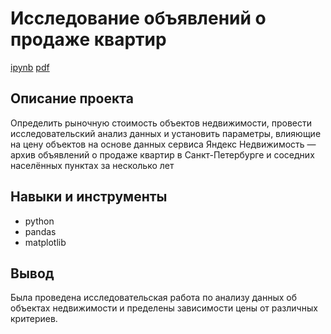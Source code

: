 # Исследование объявлений о продаже квартир #
[ipynb](https://github.com/zagirovaaa/Portfolio/blob/main/Исследовательский%20анализ%20данных/research%20analysis.ipynb)
[pdf](https://github.com/zagirovaaa/Portfolio/blob/main/Исследовательский%20анализ%20данных/research%20analysis.pdf)
## Описание проекта ##
Определить рыночную стоимость объектов недвижимости, провести исследовательский анализ данных и установить параметры, влияющие на цену объектов на основе данных сервиса Яндекс Недвижимость — архив объявлений о продаже квартир в Санкт-Петербурге и соседних населённых пунктах за несколько лет

## Навыки и инструменты ##
- python
- pandas
- matplotlib

## Вывод ##
Была проведена исследовательская работа по анализу данных об объектах недвижимости и пределены зависимости цены от различных критериев.
